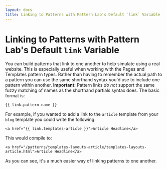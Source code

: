 ```yaml
---
layout: docs
title: Linking to Patterns with Pattern Lab's Default `link` Variable 
---
```


# Linking to Patterns with Pattern Lab's Default `link` Variable
You can build patterns that link to one another to help simulate using a real website. This is especially useful when working with the Pages and Templates pattern types. Rather than having to remember the actual path to a pattern you can use the same shorthand syntax you'd use to include one pattern within another. **Important:** Pattern links _do not_ support the same fuzzy matching of names as the shorthand partials syntax does. The basic format is:

    {{ link.pattern-name }}

For example, if you wanted to add a link to the `article` template from your `blog` template you could write the following:

    <a href="{{ link.templates-article }}">Article Headline</a>

This would compile to:

    <a href="/patterns/templates-layouts-article/templates-layouts-article.html">Article Headline</a>

As you can see, it's a much easier way of linking patterns to one another.